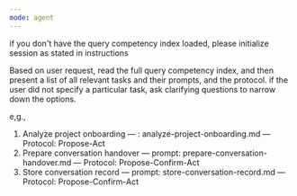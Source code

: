 ```yaml
---
mode: agent
---
```


if you don't have the query competency index loaded, please initialize session as stated in instructions

Based on user request, read the full query competency index, and then present a list of all relevant tasks and their prompts, and the protocol. if the user did not specify a particular task, ask clarifying questions to narrow down the options.

e,g., 
1. Analyze project onboarding — : analyze-project-onboarding.md — Protocol: Propose-Act
2. Prepare conversation handover — prompt: prepare-conversation-handover.md — Protocol: Propose-Confirm-Act
3. Store conversation record — prompt: store-conversation-record.md — Protocol: Propose-Confirm-Act